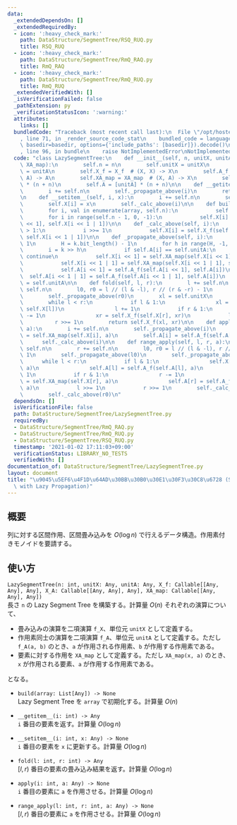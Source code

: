```yaml
---
data:
  _extendedDependsOn: []
  _extendedRequiredBy:
  - icon: ':heavy_check_mark:'
    path: DataStructure/SegmentTree/RSQ_RUQ.py
    title: RSQ_RUQ
  - icon: ':heavy_check_mark:'
    path: DataStructure/SegmentTree/RmQ_RAQ.py
    title: RmQ_RAQ
  - icon: ':heavy_check_mark:'
    path: DataStructure/SegmentTree/RmQ_RUQ.py
    title: RmQ_RUQ
  _extendedVerifiedWith: []
  _isVerificationFailed: false
  _pathExtension: py
  _verificationStatusIcon: ':warning:'
  attributes:
    links: []
  bundledCode: "Traceback (most recent call last):\n  File \"/opt/hostedtoolcache/Python/3.9.5/x64/lib/python3.9/site-packages/onlinejudge_verify/documentation/build.py\"\
    , line 71, in _render_source_code_stat\n    bundled_code = language.bundle(stat.path,\
    \ basedir=basedir, options={'include_paths': [basedir]}).decode()\n  File \"/opt/hostedtoolcache/Python/3.9.5/x64/lib/python3.9/site-packages/onlinejudge_verify/languages/python.py\"\
    , line 96, in bundle\n    raise NotImplementedError\nNotImplementedError\n"
  code: "class LazySegmentTree:\n    def __init__(self, n, unitX, unitA, X_f, A_f,\
    \ XA_map):\n        self.n = n\n        self.unitX = unitX\n        self.unitA\
    \ = unitA\n        self.X_f = X_f  # (X, X) -> X\n        self.A_f = A_f  # (A,\
    \ A) -> A\n        self.XA_map = XA_map  # (X, A) -> X\n        self.X = [unitX]\
    \ * (n + n)\n        self.A = [unitA] * (n + n)\n\n    def __getitem__(self, i):\n\
    \        i += self.n\n        self._propagate_above(i)\n        return self.X[i]\n\
    \n    def __setitem__(self, i, x):\n        i += self.n\n        self._propagate_above(i)\n\
    \        self.X[i] = x\n        self._calc_above(i)\n\n    def build(self, array):\n\
    \        for i, val in enumerate(array, self.n):\n            self.X[i] = val\n\
    \        for i in range(self.n - 1, 0, -1):\n            self.X[i] = self.X_f(self.X[i\
    \ << 1], self.X[i << 1 | 1])\n\n    def _calc_above(self, i):\n        while i\
    \ > 1:\n            i >>= 1\n            self.X[i] = self.X_f(self.X[i << 1],\
    \ self.X[i << 1 | 1])\n\n    def _propagate_above(self, i):\n        k = i >>\
    \ 1\n        H = k.bit_length() - 1\n        for h in range(H, -1, -1):\n    \
    \        i = k >> h\n            if self.A[i] == self.unitA:\n               \
    \ continue\n            self.X[i << 1] = self.XA_map(self.X[i << 1], self.A[i])\n\
    \            self.X[i << 1 | 1] = self.XA_map(self.X[i << 1 | 1], self.A[i])\n\
    \            self.A[i << 1] = self.A_f(self.A[i << 1], self.A[i])\n          \
    \  self.A[i << 1 | 1] = self.A_f(self.A[i << 1 | 1], self.A[i])\n            self.A[i]\
    \ = self.unitA\n\n    def fold(self, l, r):\n        l += self.n\n        r +=\
    \ self.n\n        l0, r0 = l // (l & -l), r // (r & -r) - 1\n        self._propagate_above(l0)\n\
    \        self._propagate_above(r0)\n        xl = self.unitX\n        xr = self.unitX\n\
    \        while l < r:\n            if l & 1:\n                xl = self.X_f(xl,\
    \ self.X[l])\n                l += 1\n            if r & 1:\n                r\
    \ -= 1\n                xr = self.X_f(self.X[r], xr)\n            l >>= 1\n  \
    \          r >>= 1\n        return self.X_f(xl, xr)\n\n    def apply(self, i,\
    \ a):\n        i += self.n\n        self._propagate_above(i)\n        self.X[i]\
    \ = self.XA_map(self.X[i], a)\n        self.A[i] = self.A_f(self.A[i], a)\n  \
    \      self._calc_above(i)\n\n    def range_apply(self, l, r, a):\n        l +=\
    \ self.n\n        r += self.n\n        l0, r0 = l // (l & -l), r // (r & -r) -\
    \ 1\n        self._propagate_above(l0)\n        self._propagate_above(r0)\n  \
    \      while l < r:\n            if l & 1:\n                self.X[l] = self.XA_map(self.X[l],\
    \ a)\n                self.A[l] = self.A_f(self.A[l], a)\n                l +=\
    \ 1\n            if r & 1:\n                r -= 1\n                self.X[r]\
    \ = self.XA_map(self.X[r], a)\n                self.A[r] = self.A_f(self.A[r],\
    \ a)\n            l >>= 1\n            r >>= 1\n        self._calc_above(l0)\n\
    \        self._calc_above(r0)\n"
  dependsOn: []
  isVerificationFile: false
  path: DataStructure/SegmentTree/LazySegmentTree.py
  requiredBy:
  - DataStructure/SegmentTree/RmQ_RAQ.py
  - DataStructure/SegmentTree/RmQ_RUQ.py
  - DataStructure/SegmentTree/RSQ_RUQ.py
  timestamp: '2021-01-02 17:11:03+09:00'
  verificationStatus: LIBRARY_NO_TESTS
  verifiedWith: []
documentation_of: DataStructure/SegmentTree/LazySegmentTree.py
layout: document
title: "\u9045\u5EF6\u4F1D\u64AD\u30BB\u30B0\u30E1\u30F3\u30C8\u6728 (Segment Tree\
  \ with Lazy Propagation)"
---
```


## 概要
列に対する区間作用、区間畳み込みを $O(\log n)$ で行えるデータ構造。作用素付きモノイドを要請する。

## 使い方
`LazySegmentTree(n: int, unitX: Any, unitA: Any, X_f: Callable[[Any, Any], Any], X_A: Callable[[Any, Any], Any], XA_map: Callable[[Any, Any], Any])`  
長さ `n` の Lazy Segment Tree を構築する。計算量 $O(n)$
それぞれの演算について、

  - 畳み込みの演算を二項演算 `f_X`、単位元 `unitX` として定義する。
  - 作用素同士の演算を二項演算 `f_A`、単位元 `unitA` として定義する。ただし `f_A(a, b)` のとき、`a` が作用される作用素、`b` が作用する作用素である。
  - 要素に対する作用を `XA_map` として定義する。ただし `XA_map(x, a)` のとき、`x` が作用される要素、`a` が作用する作用素である。

となる。

- `build(array: List[Any]) -> None`  
Lazy Segment Tree を `array` で初期化する。計算量 $O(n)$

- `__getitem__(i: int) -> Any`  
`i` 番目の要素を返す。計算量 $O(\log n)$

- `__setitem__(i: int, x: Any) -> None`  
`i` 番目の要素を `x` に更新する。計算量 $O(\log n)$

- `fold(l: int, r: int) -> Any`  
$[l, r)$ 番目の要素の畳み込み結果を返す。計算量 $O(\log n)$

- `apply(i: int, a: Any) -> None`  
`i` 番目の要素に `a` を作用させる。計算量 $O(\log n)$

- `range_apply(l: int, r: int, a: Any) -> None`  
$[l, r)$ 番目の要素に `a` を作用させる。計算量 $O(\log n)$
